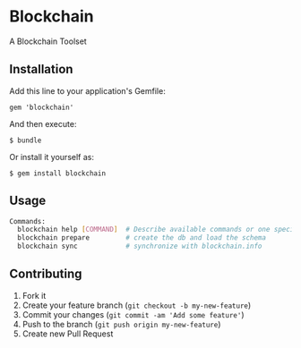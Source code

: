# Blockchain

A Blockchain Toolset

## Installation

Add this line to your application's Gemfile:

    gem 'blockchain'

And then execute:

    $ bundle

Or install it yourself as:

    $ gem install blockchain

## Usage

```bash
Commands:
  blockchain help [COMMAND]  # Describe available commands or one specific command
  blockchain prepare         # create the db and load the schema
  blockchain sync            # synchronize with blockchain.info
```

## Contributing

1. Fork it
2. Create your feature branch (`git checkout -b my-new-feature`)
3. Commit your changes (`git commit -am 'Add some feature'`)
4. Push to the branch (`git push origin my-new-feature`)
5. Create new Pull Request
